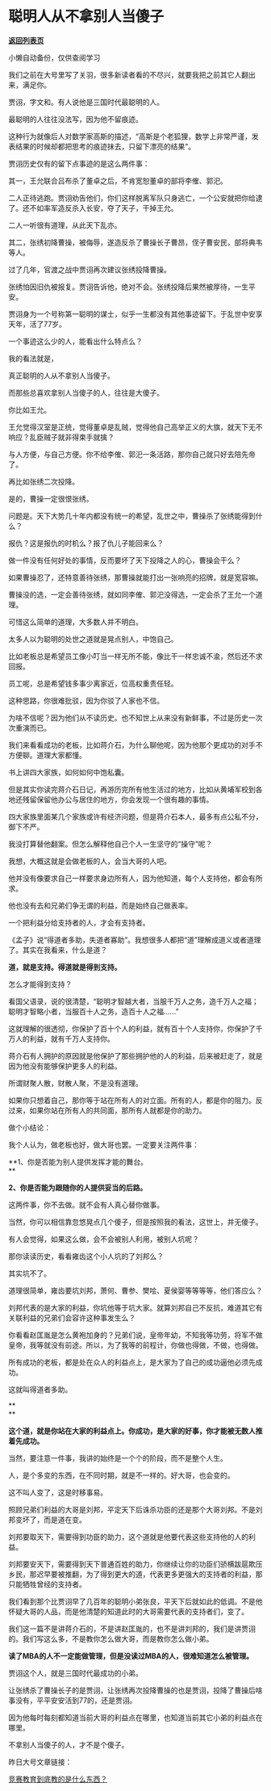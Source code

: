 # 聪明人从不拿别人当傻子

[**返回列表页**](/gzh/记忆承载3)

小懒自动备份，仅供查阅学习

我们之前在大号里写了关羽，很多新读者看的不尽兴，就要我把之前其它人翻出来，满足你。

  

贾诩，字文和。有人说他是三国时代最聪明的人。

  

最聪明的人往往没法写，因为他不留痕迹。

  

这种行为就像后人对数学家高斯的描述，“高斯是个老狐狸，数学上非常严谨，发表结果的时候却都把思考的痕迹抹去，只留下漂亮的结果"。  

  

贾诩历史仅有的留下点事迹的是这么两件事：

  

其一，王允联合吕布杀了董卓之后，不肯宽恕董卓的部将李傕、郭汜。

  

二人正待逃跑。贾诩劝告他们，你们这样脱离军队只身逃亡，一个公安就把你给逮了。还不如率军造反杀入长安，夺了天子，干掉王允。

  

二人一听很有道理，从此天下乱亦。

  

其二，张绣初降曹操，被侮辱，遂造反杀了曹操长子曹昂，侄子曹安民，部将典韦等人。

  

过了几年，官渡之战中贾诩再次建议张绣投降曹操。

  

张绣怕因旧仇被报复。贾诩告诉他，绝对不会。张绣投降后果然被厚待，一生平安。

  

贾诩身为一个号称第一聪明的谋士，似乎一生都没有其他事迹留下。于乱世中安享天年，活了77岁。

  

一个事迹这么少的人，能看出什么特点么？

  

我的看法就是，

  

真正聪明的人从不拿别人当傻子。

而那些总喜欢拿别人当傻子的人，往往是大傻子。

  

你比如王允。

  

王允觉得汉室是正统，觉得董卓是乱贼，觉得他自己高举正义的大旗，就天下无不响应？乱臣贼子就非得束手就擒？

  

与人方便，与自己方便。你不给李傕、郭汜一条活路，那你自己就只好去陪先帝了。

  

再比如张绣二次投降。

  

是的，曹操一定很恨张绣。

  

问题是。天下大势几十年内都没有统一的希望，乱世之中，曹操杀了张绣能得到什么？

  

报仇？这是报仇的时机么？报了仇儿子能回来么？

  

做一件没有任何好处的事情，反而要坏了天下投降之人的心，曹操会干么？

  

如果曹操忍了，还特意善待张绣，那曹操就能打出一张响亮的招牌，就是宽容嘛。  

  

曹操没的选，一定会善待张绣，就如同李傕、郭汜没得选，一定会杀了王允一个道理。

  

可惜这么简单的道理，大多数人并不明白。

  

太多人以为聪明的处世之道就是晃点别人，中饱自己。

  

比如老板总是希望员工像小叮当一样无所不能，像比干一样忠诚不渝，然后还不求回报。

  

员工呢，总是希望钱多事少离家近，位高权重责任轻。

  

这种思路，你很难批驳，因为你驳了人家也不信。

  

为啥不信呢？因为他们从不读历史。也不知世上从来没有新鲜事，不过是历史一次次重演而已。

  

我们来看看成功的老板，比如蒋介石，为什么聊他呢，因为他那个更成功的对手不方便聊。道理大家都懂。

  

书上讲四大家族，如何如何中饱私囊。

  

但是其实你读完蒋介石日记，再游历完所有他生活过的地方，比如从黄埔军校到各地还残留保留他办公与居住的地方，你会发现一个很有趣的事情。

  

四大家族里面某几个家族或许有经济问题，但是蒋介石本人，最多有点公私不分，御下不严。

  

我没打算替他翻案。但怎么解释他自己个人一生坚守的“操守”呢？

  

我想，大概这就是会做老板的人，会当大哥的人吧。

  

他并没有像要求自己一样要求身边所有人，因为他知道，每个人支持他，都会有所求。

  

他也没有去和兄弟们争无谓的利益，而是始终自己做表率。

  

一个把利益分给支持者的人，才会有支持者。

  

《孟子》说“得道者多助，失道者寡助”。我想很多人都把“道”理解成道义或者道理了。其实在我看来，什么是道？

  

 **道，就是支持。得道就是得到支持。**

  

怎么才能得到支持？

  

看国父语录，说的很清楚，“聪明才智越大者，当服千万人之务，造千万人之福；聪明才智略小者，当服百十人之务，造百十人之福......”  

  

这就理解的很透彻，你保护了百十个人的利益，就有百十个人支持你，你保护了千万人的利益，就有千万人支持你。

  

蒋介石有人拥护的原因就是他保护了那些拥护他的人的利益，后来被赶走了，就是因为他没有能够保护更多人的利益。

  

所谓财聚人散，财散人聚，不是没有道理。

  

如果你只想着自己，那你等于站在所有人的对立面。所有的人，都是你的阻力。反过来，如果你站在所有人的共同面，那所有人就都是你的助力。

  

做个小结论：

  

我个人认为，做老板也好，做大哥也罢。一定要关注两件事：

 **1、你是否能为别人提供发挥才能的舞台。  
**

 **2、你是否能为跟随你的人提供妥当的后路。**

  

这两件事，你不去做。就不会有人真心替你做事。

  

当然，你可以相信靠忽悠晃点几个傻子，但是按照我的看法，这世上，并无傻子。

  

有人会觉得，如果这么做，会不会被别人利用，被别人坑呢？  

那你读读历史，看看雍齿这个小人坑的了刘邦么？

其实坑不了。

  

道理很简单，雍齿要坑刘邦，萧何、曹参、樊哙、夏侯婴等等等等，他们答应么？

  

刘邦代表的是大家的利益，你坑他等于坑大家。就算刘邦自己不反抗，难道其它有关联利益的兄弟们会容许这种事发生么？

  

你看看赵匡胤是怎么黄袍加身的？兄弟们说，皇帝年幼，不知我等功劳，将军不做皇帝，我等就没有前途。所以，为了我等的前程计，你做也得做，不做，也得做。

  

所有成功的老板，都是处在众人的利益点上，是大家为了自己的成功逼他必须先成功。

  

这就叫得道者多助。

 **  
**

 **这个道，就是你站在大家的利益点上。你成功，是大家的好事，你才能被无数人推着先成功。**

  

当然，要注意一件事，我讲的始终是一个个的阶段，而不是整个人生。

  

人，是个多变的东西，在不同时期，就是不一样的。好大哥，也会变的。

  

这不叫人变了，这是时移事易。  

  

照顾兄弟们利益的大哥是刘邦，平定天下后诛杀功臣的还是那个大哥刘邦。不是刘邦变坏了，而是道在变。

  

刘邦要取天下，需要得到功臣的助力，这个道就是他要代表这些支持他的人的利益。

  

刘邦要安天下，需要得到天下普通百姓的助力，你继续让你的功臣们骄横跋扈欺压乡民，那迟早要被推翻，为了得到更大的道，代表更多更强大的支持者的利益，那只能牺牲曾经的支持者。

  

我们看到那个比贾诩早了几百年的聪明小弟张良，平天下后就如此的低调。不是他怀疑大哥的人品，而是他清楚的知道此时的大哥需要代表的支持者们，变了。

  

我们这一篇不是讲蒋介石的，不是讲赵匡胤的，也不是讲刘邦的，我们是讲贾诩的。我们写这么多，不是教你怎么做大哥，而是教你怎么做小弟。  

  

 **读了MBA的人不一定能做管理，但是没读过MBA的人，很难知道怎么被管理。**

  

贾诩这个人，就是三国时代最成功的小弟。

  

让张绣杀了曹操长子的是贾诩，让张绣再次投降曹操的也是贾诩，投降了曹操后啥事没有，平平安安活到77的，还是贾诩。

  

因为他每时每刻都知道当前大哥的利益点在哪里，也知道当前其它小弟的利益点在哪里。

  

不拿别人当傻子的人，才不是个傻子。

  

昨日大号文章链接：

[竞赛教育到底教的是什么东西？](https://mp.weixin.qq.com/s?__biz=MzU0MjYwNDU2Mw==&mid=2247486514&idx=2&sn=12d664c51c8bb43da46bf9571353af36&chksm=fb19604ecc6ee958392923204a5016b7a0090d1b4cae72abc31109ba3eef557199a4a1b67185&token=1425727432&lang=zh_CN&scene=21#wechat_redirect)  

